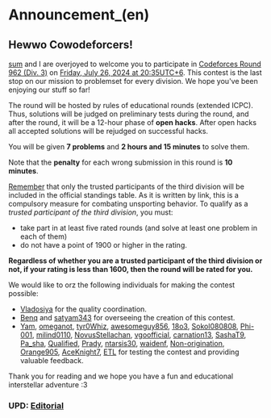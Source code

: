 # Announcement_(en)

Hewwo Cowodeforcers!
--------------------

[sum](https://codeforces.com/profile/sum "Master sum") and I are overjoyed to welcome you to participate in [Codeforces Round 962 (Div. 3)](https://codeforces.com/contest/1996 "Codeforces Round 962 (Div. 3)") on [Friday, July 26, 2024 at 20:35UTC+6](https://codeforces.com/https://www.timeanddate.com/worldclock/fixedtime.html?day=26&month=7&year=2024&hour=17&min=35&sec=0&p1=166). This contest is the last stop on our mission to problemset for every division. We hope you've been enjoying our stuff so far!

The round will be hosted by rules of educational rounds (extended ICPC). Thus, solutions will be judged on preliminary tests during the round, and after the round, it will be a 12-hour phase of **open hacks**. After open hacks all accepted solutions will be rejudged on successful hacks.

You will be given **7 problems** and **2 hours and 15 minutes** to solve them.

Note that the **penalty** for each wrong submission in this round is **10 minutes**.

[Remember](https://codeforces.com/blog/entry/59228) that only the trusted participants of the third division will be included in the official standings table. As it is written by link, this is a compulsory measure for combating unsporting behavior. To qualify as a *trusted participant of the third division*, you must:

 * take part in at least five rated rounds (and solve at least one problem in each of them)
* do not have a point of 1900 or higher in the rating.

**Regardless of whether you are a trusted participant of the third division or not, if your rating is less than 1600, then the round will be rated for you.**

We would like to orz the following individuals for making the contest possible:

 * [Vladosiya](https://codeforces.com/profile/Vladosiya "Candidate Master Vladosiya") for the quality coordination.
* [Benq](https://codeforces.com/profile/Benq "Legendary Grandmaster Benq") and [satyam343](https://codeforces.com/profile/satyam343 "Candidate Master satyam343") for overseeing the creation of this contest.
* [Yam](https://codeforces.com/profile/Yam "Grandmaster Yam"), [omeganot](https://codeforces.com/profile/omeganot "Grandmaster omeganot"), [tyr0Whiz](https://codeforces.com/profile/tyr0Whiz "International Master tyr0Whiz"), [awesomeguy856](https://codeforces.com/profile/awesomeguy856 "Master awesomeguy856"), [18o3](https://codeforces.com/profile/18o3 "Master 18o3"), [Sokol080808](https://codeforces.com/profile/Sokol080808 "Master Sokol080808"), [Phi-001](https://codeforces.com/profile/Phi-001 "Master Phi-001"), [milind0110](https://codeforces.com/profile/milind0110 "Master milind0110"), [NovusStellachan](https://codeforces.com/profile/NovusStellachan "Master NovusStellachan"), [vgoofficial](https://codeforces.com/profile/vgoofficial "Candidate Master vgoofficial"), [carnation13](https://codeforces.com/profile/carnation13 "Candidate Master carnation13"), [SashaT9](https://codeforces.com/profile/SashaT9 "Expert SashaT9"), [Pa_sha](https://codeforces.com/profile/Pa_sha "Expert Pa_sha"), [Qualified](https://codeforces.com/profile/Qualified "Expert Qualified"), [Prady](https://codeforces.com/profile/Prady "Expert Prady"), [ntarsis30](https://codeforces.com/profile/ntarsis30 "Expert ntarsis30"), [waidenf](https://codeforces.com/profile/waidenf "Expert waidenf"), [Non-origination](https://codeforces.com/profile/Non-origination "Specialist Non-origination"), [Orange905](https://codeforces.com/profile/Orange905 "Specialist Orange905"), [AceKnight7](https://codeforces.com/profile/AceKnight7 "Specialist AceKnight7"), [ETL](https://codeforces.com/profile/ETL "Specialist ETL") for testing the contest and providing valuable feedback.

Thank you for reading and we hope you have a fun and educational interstellar adventure :3

### UPD: [Editorial](Tutorial_3_(en).md)

